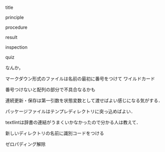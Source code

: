 
title

principle

procedure

result

inspection

quiz


なんか，

マークダウン形式のファイルは名前の最初に番号をつけて
ワイルドカード

番号つけないと配列の部分で不具合なるかも

連続更新・保存は第一引数を状態変数として渡せばよい感じになる気がする．

パッケージファイルはテンプレディレクトリに突っ込めばよい．

textlintは辞書の連結がうまくいかなかったので分かる人は教えて．



新しいディレクトリの名前に識別コードをつける

ゼロパディング解除